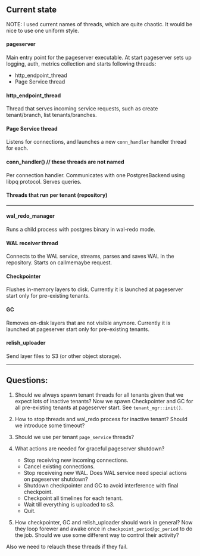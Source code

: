 ## Current state

NOTE: I used current names of threads, which are quite chaotic.
It would be nice to use one uniform style.

#### pageserver
Main entry point for the pageserver executable.
At start pageserver sets up logging, auth, metrics collection and starts following threads:

- http_endpoint_thread
- Page Service thread

#### http_endpoint_thread
Thread that serves incoming service requests, such as create tenant/branch, list tenants/branches.

#### Page Service thread
Listens for connections, and launches a new `conn_handler` handler thread for each.

#### conn_handler() // these threads are not named
Per connection handler.
Communicates with one PostgresBackend using libpq protocol. Serves queries.

#### Threads that run per tenant (repository)
-------------

#### wal_redo_manager
Runs a child process with postgres binary in wal-redo mode.

#### WAL receiver thread
Connects to the WAL service, streams, parses and saves WAL in the repository.
Starts on callmemaybe request.

#### Checkpointer
Flushes in-memory layers to disk.
Currently it is launched at pageserver start only for pre-existing tenants.

#### GC
Removes on-disk layers that are not visible anymore.
Currently it is launched at pageserver start only for pre-existing tenants.

#### relish_uploader
Send layer files to S3 (or other object storage).

----------------

## Questions:

1. Should we always spawn tenant threads for all tenants given that we expect lots of inactive tenants?
Now we spawn Checkpointer and GC for all pre-existing tenants at pageserver start.
See `tenant_mgr::init()`.

2. How to stop threads and wal_redo process for inactive tenant? Should we introduce some timeout?

3. Should we use per tenant `page_service` threads?

4. What actions are needed for graceful pageserver shutdown?
    - Stop receiving new incoming connections.
    - Cancel existing connections.
    - Stop receiveing new WAL. Does WAL service need special actions on pageserver shutdown?
    - Shutdown checkpointer and GC to avoid interference with final checkpoint.
    - Checkpoint all timelines for each tenant.
    - Wait till everything is uploaded to s3.
    - Quit.

5. How checkpointer, GC and relish_uploader should work in general?
Now they loop forewer and awake once in `checkpoint_period`/`gc_period` to do the job.
Should we use some different way to control their activity?

Also we need to relauch these threads if they fail.
